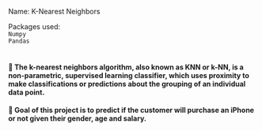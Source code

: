 Name: K-Nearest Neighbors 

Packages used:<br>
`Numpy`<br>
`Pandas`<br>
<br>

#### 📌 The k-nearest neighbors algorithm, also known as KNN or k-NN, is a non-parametric, supervised learning classifier, which uses proximity to make classifications or predictions about the grouping of an individual data point.

#### 📌 Goal of this project is to predict if the customer will purchase an iPhone or not given their gender, age and salary.

